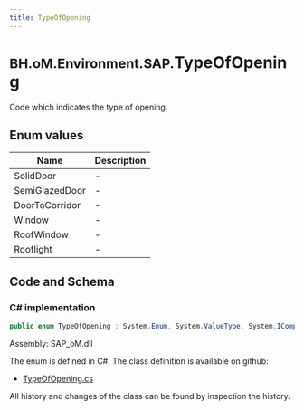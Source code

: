 ```yaml
---
title: TypeOfOpening
---
```


# <small>BH.oM.Environment.SAP.</small>**TypeOfOpening**

Code which indicates the type of opening.

## Enum values

| Name            | Description                                                    |
|-----------------|----------------------------------------------------------------|
| SolidDoor |  -  |
| SemiGlazedDoor |  -  |
| DoorToCorridor |  -  |
| Window |  -  |
| RoofWindow |  -  |
| Rooflight |  -  |


## Code and Schema

### C# implementation

``` C# title="C#"
public enum TypeOfOpening : System.Enum, System.ValueType, System.IComparable, System.ISpanFormattable, System.IFormattable, System.IConvertible
```

Assembly: SAP_oM.dll

The enum is defined in C#. The class definition is available on github:

- [TypeOfOpening.cs](https://github.com/BHoM/SAP_Toolkit/blob/develop/SAP_oM/Enums\TypeOfOpening.cs)

All history and changes of the class can be found by inspection the history.
